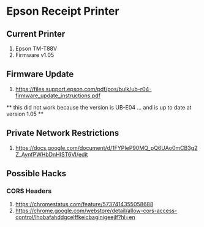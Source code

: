 # Epson Receipt Printer

## Current Printer

1. Epson TM-T88V
2. Firmware v1.05

## Firmware Update

1. https://files.support.epson.com/pdf/pos/bulk/ub-r04-firmware_update_instructions.pdf

** this did not work because the version is UB-E04 ... and is up to date at version 1.05 **

## Private Network Restrictions

1. https://docs.google.com/document/d/1FYPIeP90MQ_pQ6UAo0mCB3g2Z_AynfPWHbDnHIST6VI/edit

## Possible Hacks
### CORS Headers

1. https://chromestatus.com/feature/5737414355058688
2. https://chrome.google.com/webstore/detail/allow-cors-access-control/lhobafahddgcelffkeicbaginigeejlf?hl=en